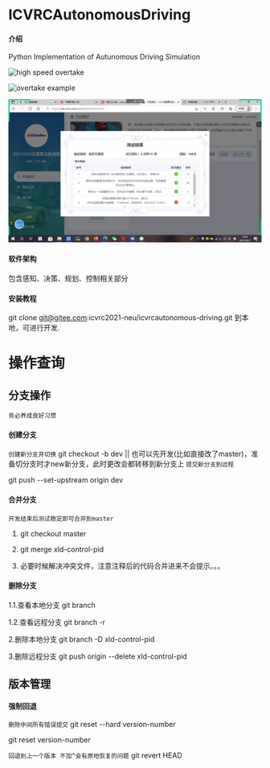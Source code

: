 # ICVRCAutonomousDriving

#### 介绍
Python Implementation of Autunomous Driving Simulation

![high speed overtake](images/70km.gif)

![overtake example](images/50km.gif)

![当前最高得分](images/144.png)

#### 软件架构
包含感知、决策、规划、控制相关部分


#### 安装教程
git clone git@gitee.com:icvrc2021-neu/icvrcautonomous-driving.git 到本地，可进行开发.

# 操作查询

## 分支操作
`务必养成良好习惯`

#### 创建分支
`创建新分支并切换`
git checkout -b dev || 也可以先开发(比如直接改了master)，准备切分支时才new新分支，此时更改会都转移到新分支上
`提交新分支到远程`

git push --set-upstream origin dev

#### 合并分支
`开发结束后测试稳定即可合并到master`
1. git checkout master

2. git merge xld-control-pid

3. 必要时候解决冲突文件，注意注释后的代码合并进来不会提示。。。

#### 删除分支
1.1.查看本地分支 git branch 

1.2.查看远程分支 git branch -r

2.删除本地分支 
git branch -D xld-control-pid

3.删除远程分支 
git push origin --delete xld-control-pid

## 版本管理

#### 强制回退
`删除中间所有错误提交`
git reset --hard version-number

git reset version-number

`回退到上一个版本 不加^会有原地恢复的问题`
git revert HEAD








